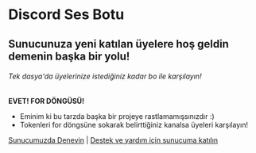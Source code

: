 # Discord Ses Botu
## Sunucunuza yeni katılan üyelere hoş geldin demenin başka bir yolu!
###### Tek dasya'da üyelerinize istediğiniz kadar bo ile karşılayın!

**EVET! FOR DÖNGÜSÜ!**
* Eminim ki bu tarzda başka bir projeye rastlamamışsınızdır :)
* Tokenleri for döngsüne sokarak belirttiğiniz kanalsa üyeleri karşılayın!

[Sunucumuzda Deneyin](https://discord.gg/sierra) | [Destek ve yardım için sunucuma katılın](https://discord.gg/github)
